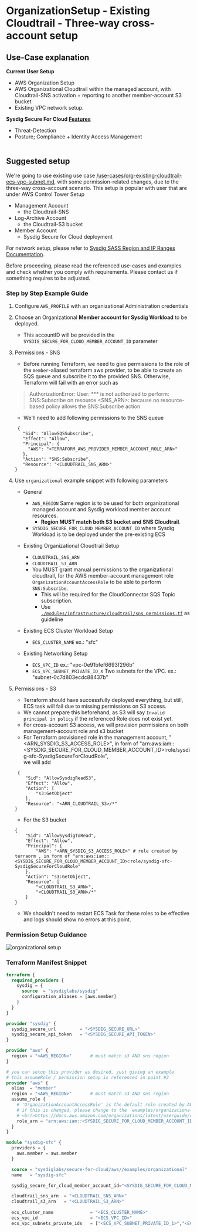 # OrganizationSetup - Existing Cloudtrail - Three-way cross-account setup

## Use-Case explanation

**Current User Setup**

- AWS Organization Setup
- AWS Organizational Cloudtrail within the managed account, with Cloudtrail-SNS activation + reporting to another member-account S3 bucket
- Existing VPC network setup.
    
**Sysdig Secure For Cloud [Features](https://docs.sysdig.com/en/docs/installation/sysdig-secure-for-cloud/)**

- Threat-Detection
- Posture; Compliance + Identity Access Management
  <br/><br/>


## Suggested setup

We're going to use existing use case [/use-cases/org-existing-cloudtrail-ecs-vpc-subnet.md](./org-existing-cloudtrail-ecs-vpc-subnet.md), with some permission-related changes, due to the three-way cross-account scenario.
This setup is popular with user that are under AWS Control Tower Setup

- Management Account 
  - the Cloudtrail-SNS
- Log-Archive Account
  - the Cloudtrail-S3 bucket
- Member Account
  - Sysdig Secure for Cloud deployment

For network setup, please refer to [Sysdig SASS Region and IP Ranges Documentation](https://docs.sysdig.com/en/docs/administration/saas-regions-and-ip-ranges/).

Before proceeding, please read the referenced use-cases and examples and check whether you comply with requirements.
Please contact us if something requires to be adjusted.


### Step by Step Example Guide

<!--
0.1 Provision an S3 bucket in the selected region and allow cloudtrail access
{
    "Version": "2012-10-17",
    "Statement": [
        {
            "Sid": "Statement1",
            "Effect": "Allow",
            "Principal": {
                "Service": "cloudtrail.amazonaws.com"
            },
            "Action": "s3:PutObject",
            "Resource": "arn:aws:s3:::irutest-pre-existing-cloudtrail-s3/*"
        }
    ]
}

0.2. Provision an organizational Cloudtrail/SNS in management account and select the previously created S3
-->


1. Configure `AWS_PROFILE` with an organizational Administration credentials

2. Choose an Organizational **Member account for Sysdig Workload** to be deployed.

    - This accountID will be provided in the `SYSDIG_SECURE_FOR_CLOUD_MEMBER_ACCOUNT_ID` parameter

3. Permissions - SNS

    - Before running Terraform, we need to give permissions to the role of the `member`-aliased terraform aws provider, to be able to create an SQS queue
   and subscribe it to the provided SNS. Otherwise, Terraform will fail with an error such as 
   > AuthorizationError: User: ***  is not authorized to perform: SNS:Subscribe on resource <SNS_ARN>:  because no resource-based policy allows the SNS:Subscribe action
    - We'll need to add following permissions to the SNS queue
   ```text
    {
      "Sid": "AllowSQSSubscribe",
      "Effect": "Allow",
      "Principal": {
        "AWS": "<TERRAFORM_AWS_PROVIDER_MEMBER_ACCOUNT_ROLE_ARN>"
      },
      "Action": "SNS:Subscribe",
      "Resource": "<CLOUDTRAIL_SNS_ARN>"          
   }
    ```
   
4. Use `organizational` example snippet with following parameters

    - General
        - `AWS_REGION` Same region is to be used for both organizational managed account and Sysdig workload member account resources.<br/>
          - **Region MUST match both S3 bucket and SNS Cloudtrail**. 
        - `SYSDIG_SECURE_FOR_CLOUD_MEMBER_ACCOUNT_ID` where Sysdig Workload is to be deployed under the pre-existing ECS

    - Existing Organizational Cloudtrail Setup
        - `CLOUDTRAIL_SNS_ARN`
        - `CLOUDTRAIL_S3_ARN`
        - You MUST grant manual permissions to the organizational cloudtrail, for the AWS member-account management role `OrganizationAccountAccessRole` to be able to perform `SNS:Subscribe`.
            - This will be required for the CloudConnector SQS Topic subscription.
            - Use [`./modules/infrastructure/cloudtrail/sns_permissions.tf`](https://github.com/sysdiglabs/terraform-aws-secure-for-cloud/blob/master/modules/infrastructure/cloudtrail/sns_permissions.tf#L22) as guideline

   - Existing ECS Cluster Workload  Setup
       - `ECS_CLUSTER_NAME` ex.: "sfc"

   - Existing Networking Setup
       - `ECS_VPC_ID` ex.: "vpc-0e91bfef6693f296b"
       - `ECS_VPC_SUBNET_PRIVATE_ID_X` Two subnets for the VPC. ex.: "subnet-0c7d803ecdc88437b"

5. Permissions - S3
    - Terraform should have successfully deployed everything, but still, ECS task will fail due to missing permissions on S3 access.
    - We cannot prepare this beforehand, as S3 will say `Invalid principal in policy` if the referenced Role does not exist yet.
    - For cross-account S3 access, we will provision permissions on both management-account role and s3 bucket
    - For Terraform provisioned role in the management account, "<ARN_SYSDIG_S3_ACCESS_ROLE>", in form of "arn:aws:iam::<SYSDIG_SECURE_FOR_CLOUD_MEMBER_ACCOUNT_ID>:role/sysdig-sfc-SysdigSecureForCloudRole", <br/>we will add
    ```text
     {
        "Sid": "AllowSysdigReadS3",
        "Effect": "Allow",
        "Action": [
            "s3:GetObject"
        ],
        "Resource": "<ARN_CLOUDTRAIL_S3>/*"
    }
    ```
    - For the S3 bucket
    ```text
    {
        "Sid": "AllowSysdigToRead",
        "Effect": "Allow",
        "Principal": {
            "AWS": "<ARN_SYSDIG_S3_ACCESS_ROLE>" # role created by terraorm , in form of "arn:aws:iam::<SYSDIG_SECURE_FOR_CLOUD_MEMBER_ACCOUNT_ID>:role/sysdig-sfc-SysdigSecureForCloudRole"
        },
        "Action": "s3:GetObject",
        "Resource": [
            "<CLOUDTRAIL_S3_ARN>",
            "<CLOUDTRAIL_S3_ARN>/*"
        ]
    }
    ```
    - We shouldn't need to restart ECS Task for these roles to be effective and logs should show no errors at this point.   

### Permission Setup Guidance

![organizational setup](https://github.com/sysdiglabs/aws-templates-secure-for-cloud/raw/main/use_cases/org-k8s/diagram.png)

### Terraform Manifest Snippet

```terraform
terraform {
  required_providers {
    sysdig = {
      source  = "sysdiglabs/sysdig"
      configuration_aliases = [aws.member]
    }
  }
}

provider "sysdig" {
  sysdig_secure_url         = "<SYSDIG_SECURE_URL>"
  sysdig_secure_api_token   = "<SYSDIG_SECURE_API_TOKEN>"
}

provider "aws" {
  region = "<AWS_REGION>"       # must match s3 AND sns region
}

# you can setup this provider as desired, just giving an example
# this assumeRole / permission setup is referenced in point #3
provider "aws" {
  alias  = "member"
  region = "<AWS_REGION>"       # must match s3 AND sns region
  assume_role {
    # 'OrganizationAccountAccessRole' is the default role created by AWS for management-account users to be able to admin member accounts.
    # if this is changed, please change to the `examples/organizational` input var `organizational_member_default_admin_role` too
    # <br/>https://docs.aws.amazon.com/organizations/latest/userguide/orgs_manage_accounts_access.html
    role_arn = "arn:aws:iam::<SYSDIG_SECURE_FOR_CLOUD_MEMBER_ACCOUNT_ID>:role/OrganizationAccountAccessRole"
  }
}

module "sysdig-sfc" {
  providers = {
    aws.member = aws.member
  }

  source = "sysdiglabs/secure-for-cloud/aws//examples/organizational"
  name   = "sysdig-sfc"

  sysdig_secure_for_cloud_member_account_id="<SYSDIG_SECURE_FOR_CLOUD_MEMBER_ACCOUNT_ID>"

  cloudtrail_sns_arn  = "<CLOUDTRAIL_SNS_ARN>"
  cloudtrail_s3_arn   = "<CLOUDTRAIL_S3_ARN>"
  
  ecs_cluster_name              = "<ECS_CLUSTER_NAME>"
  ecs_vpc_id                    = "<ECS_VPC_ID>"
  ecs_vpc_subnets_private_ids   = ["<ECS_VPC_SUBNET_PRIVATE_ID_1>","<ECS_VPC_SUBNET_PRIVATE_ID_2>"]}
```


